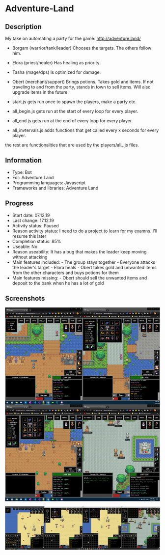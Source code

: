 # Adventure-Land
## Description
My take on automating a party for the game: http://adventure.land/

* Borgam (warrior/tank/leader)
Chooses the targets. The others follow him.
* Elora (priest/healer)
Has healing as priority.
* Tasha (mage/dps)
Is optimized for damage.
* Obert (merchant/support)
Brings potions. Takes gold and items. If not traveling to and from the party, stands in town to sell items.
Will also upgrade items in the future.

* start.js gets run once to spawn the players, make a party etc.

* all_begin.js gets run at the start of every loop for every player.
* all_end.js gets run at the end of every loop for every player.
* all_invtervals.js adds functions that get called every x seconds for every player.

the rest are functionalities that are used by the players/all_.js files.


## Information
- Type: Bot
- For: Adventure Land
- Programming languages: Javascript
- Frameworks and libraries: Adventure Land


## Progress
- Start date: 07.12.19
- Last change: 17.12.19
- Activity status: Paused
- Reason activity status: I need to do a project to learn for my examns. I'll resume this later
- Completion status: 85%
- Useable: No
- Reason useability: It has a bug that makes the leader keep moving without attacking
- Main features included: 
         - The group stays together
         - Everyone attacks the leader's target
         - Elora heals
         - Obert takes gold and unwanted items from the other characters and buys potions for them
- Main features missing: 
         - Obert should sell the unwanted items and deposit to the bank when he has a lot of gold

## Screenshots
![Game 1](/Screenshots/Game%201.png)

![Game 2](/Screenshots/Game%202.png)
